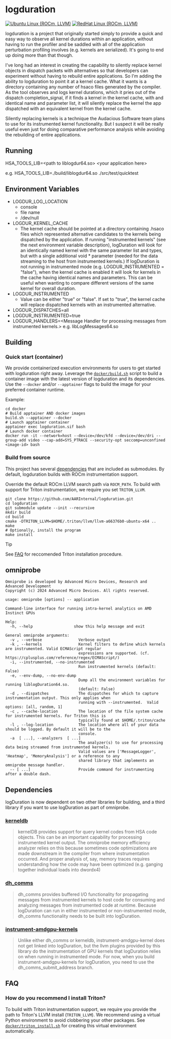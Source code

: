 # logduration

[![Ubuntu Linux (ROCm, LLVM)](https://github.com/AMDResearch/logduration/actions/workflows/ubuntu.yml/badge.svg)](https://github.com/AMDResearch/logduration/actions/workflows/ubuntu.yml)
[![RedHat Linux (ROCm, LLVM)](https://github.com/AMDResearch/logduration/actions/workflows/redhat.yml/badge.svg)](https://github.com/AMDResearch/logduration/actions/workflows/redhat.yml)

logduration is a project that originally started simply to provide a quick and easy way to observe all kernel
durations within an application, without having to run the profiler and be saddled with all of the application
perturbation profiling involves (e.g. kernels are serialized). It's going to end up doing more than that though.

I've long had an interest in creating the capability to silently replace kernel objects in dispatch packets with
alternatives so that developers can experiment without having to rebuild entire applications. So I'm adding
the ability to logduration to point it at a kernel cache. What it wants is a directory containing any number of hsaco
files generated by the compiler. As the tool observes and logs kernel durations, which it pries out of
the dispatch completion_signal, if it finds a kernel in the kernel cache, with and identical name and parameter list,
it will silently replace the kernel the app dispatched with an equivalent kernel from the kernel cache.

Silently replacing kernels is a technique the Audacious Software team plans to use for its instrumented kernel functionality. 
But I suspect it will be really useful even just for doing comparative performance analysis while avoiding
the rebuilding of entire applications.
## Running
HSA_TOOLS_LIB=\<path to liblogdur64.so\> <your application here\>  

e.g. HSA_TOOLS_LIB=./build/liblogdur64.so ./src/test/quicktest
## Environment Variables
- LOGDUR_LOG_LOCATION
  - console
  - file name
  - /dev/null
- LOGDUR_KERNEL_CACHE
  - The kernel cache should be pointed at a directory containing .hsaco files which represented alternative candidates
  to the kernels being dispatched by the application. If running "instrumented kernels" (see the next environment variable description), logDuration
  will look for an identically named kernel with the same parameter list and types, but with a single additional void * parameter (needed for the
  data streaming to the host from instrumented kernels.) If logDuration is not running in instrumented mode (e.g. LOGDUR_INSTRUMENTED = "false"),
  when the kernel cache is enabled it will look for kernels in the cache having identical names and parameters. This can be useful when wanting
  to compare different versions of the same kernel for overall duration.
- LOGDUR_INSTRUMENTED
  - Value can be either "true" or "false". If set to "true", the kernel cache will replace dispatched kernels with an instrumented alternative.
- LOGDUR_DISPATCHES=all
- LOGDUR_INSTRUMENTED=true
- LOGDUR_HANDLERS=\<Message Handler for processing messages from instrumented kernels.\> e.g. libLogMessages64.so

## Building  

### Quick start (container)

We provide containerized execution environments for users to get started with logduration right away. Leverage the [`docker/build.sh`](docker/build.sh) script to build a container image with the latest version of logduration and its dependencies. Use the `--docker` and/or `--apptainer` flags to build the image for your preferred container runtime.

Example:
```shell
cd docker
# Build apptainer AND docker images
build.sh --apptainer --docker
# Launch apptainer container
apptainer exec logduration.sif bash
# Launch docker container
docker run -it --network=host --device=/dev/kfd --device=/dev/dri --group-add video --cap-add=SYS_PTRACE --security-opt seccomp=unconfined <image-id> bash
```

### Build from source

This project has several [dependencies](#dependencies) that are included as submodules. By default, logduration builds with ROCm instrumentation support.

Override the default ROCm LLVM search path via `ROCM_PATH`. To build with support for Triton instrumentation, we require you set `TRITON_LLVM`.

```shell
git clone https://github.com/AARInternal/logduration.git
cd logduration
git submodule update --init --recursive
mkdir build
cd build
cmake -DTRITON_LLVM=$HOME/.triton/llvm/llvm-a66376b0-ubuntu-x64 ..
make
# Optionally, install the program
make install
```

> [!TIP]
> See [FAQ](#faq) for reccomended Triton installation procedure.

## omniprobe
```
Omniprobe is developed by Advanced Micro Devices, Research and Advanced Development
Copyright (c) 2024 Advanced Micro Devices. All rights reserved.

usage: omniprobe [options] -- application

Command-line interface for running intra-kernel analytics on AMD Instinct GPUs

Help:
  -h, --help                  show this help message and exit

General omniprobe arguments:
  -v , --verbose              	Verbose output
  -k , --kernels              	Kernel filters to define which kernels are instrumented. Valid ECMAScript regular
                                expressions are supported. (cf. https://cplusplus.com/reference/regex/ECMAScript/)
  -i, --instrumented, --no-instrumented
                              	Run instrumented kernels (default: False)
  -e, --env-dump, --no-env-dump
                              	Dump all the environment variables for running liblogDuration64.so.
                                (default: False)
  -d , --dispatches           	The dispatches for which to capture instrumentation output. This only applies when
                                running with --instrumented.  Valid options: [all, random, 1]
  -c , --cache-location       	The location of the file system cache for instrumented kernels. For Triton this is
                                typically found at $HOME/.triton/cache
  -l , --log-location         	The location where all of your data should be logged. By default it will be to the
                                console.
  -a  [ ...], --analyzers  [ ...]
                              	The analyzer(s) to use for processing data being streamed from instrumented kernels. 
                              	Valid values are ['MessageLogger', 'Heatmap', 'MemoryAnalysis'] or a reference to any
                                shared library that implements an omniprobe message handler.
  -- [ ...]                   	Provide command for instrumenting after a double dash.
```

## Dependencies
logDuration is now dependent on two other libraries for building, and a third library if you want to use logDuration as part of omniprobe.
### [kerneldb](https://github.com/AMDResearch/kerneldb)
> kernelDB provides support for query kernel codes from HSA code objects. This can be an important capability for processing instrumented kernel output.
> The omniprobe memory efficiency analyzer relies on this because sometimes code optimizations are made downstream in the compiler from where instrumentation
> occurred. And proper analysis of, say, memory traces requires understanding how the code may have been optimized (e.g. ganging together individual loads into dwordx4)

### [dh_comms](https://github.com/AMDResearch/dh_comms)
> dh_comms provides buffered I/O functionality for propagating messages from instrumented kernels to host code for consuming and analyzing messages from instrumented code at runtime.
> Because logDuration can run in either instrumented or non-instrumented mode, dh_comms functionality needs to be built into logDuration.
> 
### [instrument-amdgpu-kernels](https://github.com/AMDResearch/instrument-amdgpu-kernels)
> Unlike either dh_comms or kerneldb, instrument-amdgpu-kernel does not get linked into logDuration, but the llvm plugins provided by this library do the instrumentation of GPU kernels
> that logDuration relies on when running in instrumented mode. For now, when you build instrument-amdgpu-kernels for logDuration, you need to use the dh_comms_submit_address branch.

## FAQ

### How do you recommend I install Triton?
To build with Triton instrumentation support, we require you provide the path to Triton's LLVM install (`TRITON_LLVM`). We recommend using a virtual Python environment to avoid clobbering your other packages. See [`docker/triton_install.sh`](docker/triton_install.sh) for creating this virtual environment automatically. 